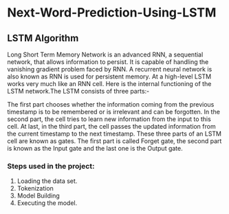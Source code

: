 # Next-Word-Prediction-Using-LSTM

## LSTM Algorithm
Long Short Term Memory Network is an advanced RNN, a sequential network, that allows information to persist. It is capable of handling the vanishing gradient problem faced by RNN. A recurrent neural network is also known as RNN is used for persistent memory.
At a high-level LSTM works very much like an RNN cell. Here is the internal functioning of the LSTM network.The LSTM  consists of three parts:-

The first part chooses whether the information coming from the previous timestamp is to be remembered or is irrelevant and can be forgotten. In the second part, the cell tries to learn new information from the input to this cell. At last, in the third part, the cell passes the updated information from the current timestamp to the next timestamp.
These three parts of an LSTM cell are known as gates. The first part is called Forget gate, the second part is known as the Input gate and the last one is the Output gate.
### Steps used in the project:
1. Loading the data set.
2. Tokenization
3. Model Building
4. Executing the model.
